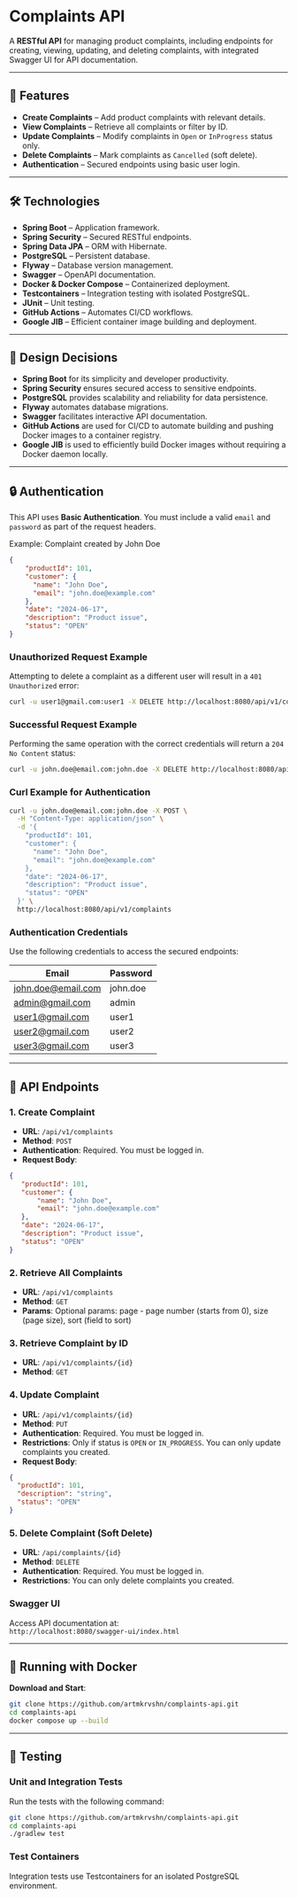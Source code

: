 # Complaints API

A **RESTful API** for managing product complaints, including endpoints for creating, viewing, updating, and deleting complaints, with integrated Swagger UI for API documentation.

---

## 🚀 Features

- **Create Complaints** – Add product complaints with relevant details.
- **View Complaints** – Retrieve all complaints or filter by ID.
- **Update Complaints** – Modify complaints in `Open` or `InProgress` status only.
- **Delete Complaints** – Mark complaints as `Cancelled` (soft delete).
- **Authentication** – Secured endpoints using basic user login.

---

## 🛠️ Technologies

- **Spring Boot** – Application framework.
- **Spring Security** – Secured RESTful endpoints.
- **Spring Data JPA** – ORM with Hibernate.
- **PostgreSQL** – Persistent database.
- **Flyway** – Database version management.
- **Swagger** – OpenAPI documentation.
- **Docker & Docker Compose** – Containerized deployment.
- **Testcontainers** – Integration testing with isolated PostgreSQL.
- **JUnit** – Unit testing.
- **GitHub Actions** – Automates CI/CD workflows.
- **Google JIB** – Efficient container image building and deployment.

---

## 📝 Design Decisions

- **Spring Boot** for its simplicity and developer productivity.
- **Spring Security** ensures secured access to sensitive endpoints.
- **PostgreSQL** provides scalability and reliability for data persistence.
- **Flyway** automates database migrations.
- **Swagger** facilitates interactive API documentation.
- **GitHub Actions** are used for CI/CD to automate building and pushing Docker images to a container registry.
- **Google JIB** is used to efficiently build Docker images without requiring a Docker daemon locally.

---

## 🔒 Authentication

This API uses **Basic Authentication**. You must include a valid `email` and `password` as part of the request headers.

Example: Complaint created by John Doe
```json
{
    "productId": 101,
    "customer": {
      "name": "John Doe",
      "email": "john.doe@example.com"
    },
    "date": "2024-06-17",
    "description": "Product issue",
    "status": "OPEN"
}
```

### Unauthorized Request Example
Attempting to delete a complaint as a different user will result in a `401 Unauthorized` error:
```bash
curl -u user1@gmail.com:user1 -X DELETE http://localhost:8080/api/v1/complaints/1
```

### Successful Request Example
Performing the same operation with the correct credentials will return a `204 No Content` status:
```bash
curl -u john.doe@email.com:john.doe -X DELETE http://localhost:8080/api/v1/complaints/1
```

### Curl Example for Authentication
```bash
curl -u john.doe@email.com:john.doe -X POST \
  -H "Content-Type: application/json" \
  -d '{
    "productId": 101,
    "customer": {
      "name": "John Doe",
      "email": "john.doe@example.com"
    },
    "date": "2024-06-17",
    "description": "Product issue",
    "status": "OPEN"
  }' \
  http://localhost:8080/api/v1/complaints
```

### Authentication Credentials

Use the following credentials to access the secured endpoints:

| **Email**              | **Password** |
|-------------------------|--------------|
| john.doe@email.com      | john.doe     |
| admin@gmail.com         | admin        |
| user1@gmail.com         | user1        |
| user2@gmail.com         | user2        |
| user3@gmail.com         | user3        |

---

## 👅 API Endpoints

### 1. **Create Complaint**

- **URL**: `/api/v1/complaints`
- **Method**: `POST`
- **Authentication**: Required. You must be logged in.
- **Request Body**:
```json
{
   "productId": 101,
   "customer": {
       "name": "John Doe",
       "email": "john.doe@example.com"
   },
   "date": "2024-06-17",
   "description": "Product issue",
   "status": "OPEN"
}
```

### 2. **Retrieve All Complaints**

- **URL**: `/api/v1/complaints`
- **Method**: `GET`
- **Params**: Optional params: page - page number (starts from 0), size (page size), sort (field to sort)

### 3. **Retrieve Complaint by ID**

- **URL**: `/api/v1/complaints/{id}`
- **Method**: `GET`

### 4. **Update Complaint**

- **URL**: `/api/v1/complaints/{id}`
- **Method**: `PUT`
- **Authentication**: Required. You must be logged in.
- **Restrictions**: Only if status is `OPEN` or `IN_PROGRESS`. You can only update complaints you created.
- **Request Body**:
```json
{
  "productId": 101,
  "description": "string",
  "status": "OPEN"
}
```

### 5. **Delete Complaint (Soft Delete)**

- **URL**: `/api/complaints/{id}`
- **Method**: `DELETE`
- **Authentication**: Required. You must be logged in.
- **Restrictions**: You can only delete complaints you created.

### Swagger UI

Access API documentation at:  
`http://localhost:8080/swagger-ui/index.html`

---

## 🐋 Running with Docker

**Download and Start**:

```bash
git clone https://github.com/artmkrvshn/complaints-api.git
cd complaints-api
docker compose up --build
```

---

## 🧪 Testing

### **Unit and Integration Tests**

Run the tests with the following command:

```bash
git clone https://github.com/artmkrvshn/complaints-api.git
cd complaints-api
./gradlew test
```  

### **Test Containers**

Integration tests use Testcontainers for an isolated PostgreSQL environment.
